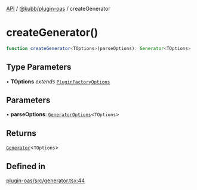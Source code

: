[API](../../../packages.md) / [@kubb/plugin-oas](../index.md) / createGenerator

# createGenerator()

```ts
function createGenerator<TOptions>(parseOptions): Generator<TOptions>
```

## Type Parameters

• **TOptions** *extends* [`PluginFactoryOptions`](../../core/type-aliases/PluginFactoryOptions.md)

## Parameters

• **parseOptions**: [`GeneratorOptions`](../type-aliases/GeneratorOptions.md)\<`TOptions`\>

## Returns

[`Generator`](../type-aliases/Generator.md)\<`TOptions`\>

## Defined in

[plugin-oas/src/generator.tsx:44](https://github.com/kubb-project/kubb/blob/dcebbafbee668a7722775212bce85eec29e39573/packages/plugin-oas/src/generator.tsx#L44)
